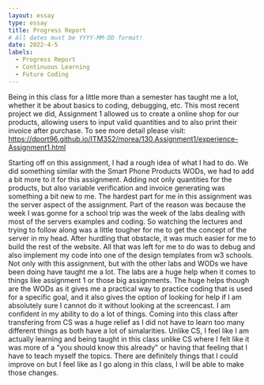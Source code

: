 ```yaml
---
layout: essay
type: essay
title: Progress Report
# All dates must be YYYY-MM-DD format!
date: 2022-4-5
labels:
  - Progress Report
  - Continuous Learning
  - Future Coding
---
```


Being in this class for a little more than a semester has taught me a lot, whether it be about basics to coding, debugging, etc. This most recent project we did, Assignment 1
allowed us to create a online shop for our products, allowing users to input valid quantities and to also print their invoice after purchase.
To see more detail please visit: https://dport96.github.io/ITM352/morea/130.Assignment1/experience-Assignment1.html

Starting off on this assignment, I had a rough idea of what I had to do. We did something similar with the Smart Phone Products WODs, we had to add a bit more to it for this
assignment. Adding not only quantities for the products, but also variable verification and invoice generating was something a bit new to me. The hardest part for me in this
assignment was the server aspect of the assignment. Part of the reason was because the week I was gonne for a school trip was the week of the labs dealing with most of the servers
examples and coding. So watching the lectures and trying to follow along was a little tougher for me to get the concept of the server in my head. After hurdling that obstacle,
it was much easier for me to build the rest of the website. All that was left for me to do was to debug and also implement my code into one of the design templates from
w3 schools. Not only with this assignment, but with the other labs and WODs we have been doing have taught me a lot. The labs are a huge help when it comes to things like
assignment 1 or those big assignments. The huge helps though are the WODs as it gives me a practical way to practice coding that is used for a specific goal, and it also 
gives the option of looking for help if I am absolutely sure I cannot do it without looking at the screencast. I am confident in my ability to do a lot of things. Coming 
into this class after transfering from CS was a huge relief as I did not have to learn too many different things as both have a lot of simalarities. Unlike CS, I feel like
I am actually learning and being taught in this class unlike CS where I felt like it was more of a "you should know this already" or having that feeling that I have to teach 
myself the topics. There are definitely things that I could improve on but I feel like as I go along in this class, I will be able to make those changes. 
